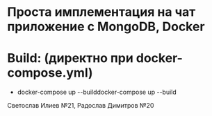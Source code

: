 # Проста имплементация на чат приложение с MongoDB, Docker

# Build: (директно при docker-compose.yml)
- docker-compose up --builddocker-compose up --build

Светослав Илиев №21, Радослав Димитров №20
